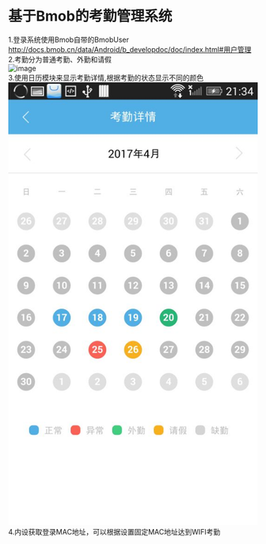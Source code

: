 # 基于Bmob的考勤管理系统<br>
1.登录系统使用Bmob自带的BmobUser<br>
http://docs.bmob.cn/data/Android/b_developdoc/doc/index.html#用户管理<br>
2.考勤分为普通考勤、外勤和请假<br>
![image](https://github.com/Cassxx/Library/blob/master/Photo/031585FEC080B1FBB7A8D4FD8F02AAC2.jpg=1280x768)<br>
3.使用日历模块来显示考勤详情,根据考勤的状态显示不同的颜色<br>
![image](https://github.com/Cassxx/Library/blob/master/Photo/A05EBF9D45C50963451A991FF9DDC7C2.jpg)<br>
4.内设获取登录MAC地址，可以根据设置固定MAC地址达到WIFI考勤
